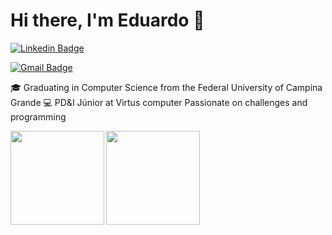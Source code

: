 <h1>Hi there, I'm Eduardo
  👋
</h1>

[![Linkedin Badge](https://img.shields.io/badge/-Eduardo-blue?style=flat-square&logo=Linkedin&logoColor=white&link=https://www.linkedin.com/in/eduardo-pereira-b2a698180/)](https://www.linkedin.com/in/eduardo-pereira-b2a698180/)

[![Gmail Badge](https://img.shields.io/badge/-pereiraedu16@gmail.com-c14438?style=flat-square&logo=Gmail&logoColor=white&link=mailto:pereiraedu16@gmail.com)](mailto:pereiraedu16@gmail.com)

🎓 Graduating in Computer Science from the Federal University of Campina Grande
💻 PD&I Júnior at Virtus
computer Passionate on challenges and programming




<a href="https://github.com/eduardopds/github-readme-statst">
  <img align="left"  height='150px' src="https://github-readme-stats.vercel.app/api?username=eduardopds&show_icons=true&theme=dark" />
</a>

<a href="https://github.com/eduardopds/github-readme-stats">
  <img align="left" height='150px' src="https://github-readme-stats.vercel.app/api/top-langs/?username=thalytabdn&hide=jupyter%20notebook,html&layout=compact&theme=dark" />
</a><br><br><br><br><br><br><br><br>
<br>
